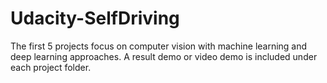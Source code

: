 # Udacity-SelfDriving

The first 5 projects focus on computer vision with machine learning and deep learning approaches.
A result demo or video demo is included under each project folder. 
